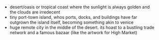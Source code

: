- desert/oasis or tropical coast where the sunlight is always golden and the clouds are irredecent
- tiny port-town island, whos ports, docks, and buildings have far outgrown the island itself, becoming something akin to venice
- huge remote city in the middle of the desert. its hoast to a bustling trade network and a famous bazaar (like the artwork for High Market)
